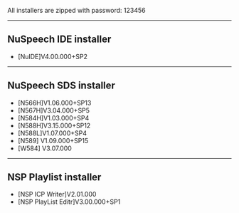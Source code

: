 All installers are zipped with password: 123456

-------------
NuSpeech IDE installer
-------------
- [NuIDE]V4.00.000+SP2

-------------
NuSpeech SDS installer
-------------
- [N566H]V1.06.000+SP13
- [N567H]V3.04.000+SP5
- [N584H]V1.03.000+SP4
- [N588H]V3.15.000+SP12
- [N588L]V1.07.000+SP4
- [N589] V1.09.000+SP15
- [W584] V3.07.000

-------------
NSP Playlist installer
-------------
- [NSP ICP Writer]V2.01.000
- [NSP PlayList Editr]V3.00.000+SP1